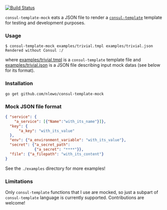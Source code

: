 [![Build Status](https://travis-ci.org/nlewo/consul-template-mock.svg?branch=master)](https://travis-ci.org/nlewo/consul-template-mock)

`consul-template-mock` eats a JSON file to render a [`consul-template`](https://github.com/hashicorp/consul-template) template
for testing and development purposes.


### Usage

```
$ consul-template-mock examples/trivial.tmpl examples/trivial.json
Rendered without Consul :/
```

where [examples/trivial.tmpl](examples/trivial.tmpl) is a
`consul-template` template file and
[examples/trivial.json](examples/trivial.json) is a JSON file
describing input mock datas (see below for its format).


### Installation

`go get github.com/nlewo/consul-template-mock`


### Mock JSON file format

```json
{ "service": {
    "a_service": [{"Name":"with_its_name"}]},
  "key": {
      "a_key": "with_its_value"
  },
  "env": {"a_environment_variable": "with_its_value"},
  "secret": {"a_secret_path":
             {"a_secret": "****"}},
  "file": {"a_filepath": "with_its_content"}
}
```

See the `./examples` directory for more examples!


### Limitations

Only `consul-template` functions that I use are mocked, so just a
subpart of `consul-template` language is currently
supported. Contributions are welcome!
